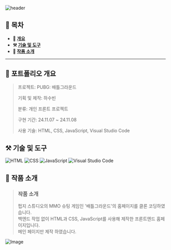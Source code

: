 ![header](https://capsule-render.vercel.app/api?type=waving&color=f2aa00&height=200&section=header&text=PUBG:%20배틀그라운드&fontSize=70)

## **📖 목차**

<b>
  
- 📝 [개요](#-포트폴리오-개요)
- ⚒️ [기술 및 도구](#%EF%B8%8F-기술-및-도구)
- 📃 [작품 소개](#-작품-소개)
</b>

---

## **📝 포트폴리오 개요**

> 프로젝트: PUBG: 배틀그라운드
>  
> 기획 및 제작: 하수빈
>
> 분류: 개인 프론트 프로젝트
>
> 구현 기간: 24.11.07 ~ 24.11.08
>
> 사용 기술: HTML, CSS, JavaScript, Visual Studio Code


## **⚒️ 기술 및 도구**
![HTML](https://img.shields.io/badge/html5-%23E34F26.svg?&style=for-the-badge&logo=html5&logoColor=white) ![CSS](https://img.shields.io/badge/CSS3-1572B6?style=for-the-badge&logo=css3&logoColor=white) ![JavaScript](https://img.shields.io/badge/JavaScript-F7DF1E?style=for-the-badge&logo=JavaScript&logoColor=white) ![Visual Studio Code](https://img.shields.io/badge/Visual_Studio_Code-0078D4?style=for-the-badge&logo=visual%20studio%20code&logoColor=white)
## **📃 작품 소개**
> ### 작품 소개
> 펍지 스튜디오의 MMO 슈팅 게임인 '배틀그라운드'의 홈페이지를 클론 코딩하였습니다.<br>
> 백엔드 작업 없이 HTML과 CSS, JavaScript를 사용해 제작한 프론트엔드 홈페이지입니다.<br>
> 메인 페이지만 제작 하였습니다.

![Image](https://github.com/user-attachments/assets/f98f034b-8485-4e93-ae2e-afb63acad5b6)
